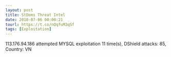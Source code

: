 ```yaml
---
layout: post
title: StDoms Threat Intel
date: 2018-07-06 00:00:21
tourl: https://t.co/nQqfuM3qSf
tags: [Exploitation]
---
```

113.176.94.186 attempted MYSQL exploitation 11 time(s), DShield attacks: 85, Country: VN